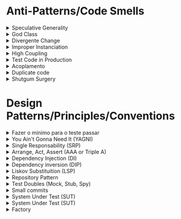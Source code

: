 # Anti-Patterns/Code Smells

<details>
  <summary>Speculative Generality</summary>
  * Supor coisas que precisa sem realmente precisar
</details>

<details>
  <summary>God Class</summary>
  * Fazer muita coisa
</details>

<details>
  <summary>Divergente Change</summary>
  * Se você está em um componente e precisa mexer nele por mais de um motivo, você está fazendo coisa de mais nele
</details>

<details>
  <summary>Improper Instanciation </summary>
  * Criar instâncias de forma errada
</details>

<details>
  <summary>High Coupling </summary>
  * Quando uma classe cria sua própria dependência
</details>

<details>
  <summary>Test Code in Production </summary>
  * 
</details>

<details>
  <summary>Acoplamento</summary>
  * Quando você recebe uma classe concreta, você está acoplado
</details>

<details>
  <summary>Duplicate code </summary>
  * 
</details>

<details>
  <summary>Shutgum Surgery </summary>
  * Quando você mexe em um lugar e afeta vários outros
</details>

# Design Patterns/Principles/Conventions

<details>
  <summary>Fazer o mínimo para o teste passar</summary>
  * 
</details>

<details>
  <summary>You Ain't Gonna Need It (YAGNI) </summary>
  * Não faça coisas enquanto você não precisa
</details>

<details>
  <summary>Single Responsability (SRP) </summary>
  * Cada componente com sua responsabilidade
</details>

<details>
  <summary>Arrange, Act, Assert (AAA or Triple A)</summary>
  * bloco onde vai organizar o teste
  * bloco de ação
  * bloco para testar alguma coisa
</details>

<details>
  <summary>Dependency Injection (DI)</summary>
  * Tirar a responsabilidade da classe de criar suas dependências
</details>

<details>
  <summary>Dependency inversion (DIP)</summary>
  * Usar interfaces na mesma camada onde você precisa de umm componente de fora 
</details>

<details>
  <summary>Liskov Substituition (LSP)</summary>
  * 
</details>

<details>
  <summary>Repository Pattern</summary>
  * 
</details>

<details>
  <summary>Test Doubles (Mock, Stub, Spy)</summary>
  * 
</details>

<details>
  <summary>Small commits</summary>
  * É uma  boa commitar depois do teste passar
</details>

<details>
  <summary>System Under Test (SUT)</summary>
  * É uma  boa commitar depois do teste passar
</details>

<details>
  <summary>System Under Test (SUT)</summary>
  * Chamar a instância da classe que você está testando de SUT
</details>

<details>
  <summary>Factory </summary>
  * criar instâncias de objetos complexos, para não precisar repetir em vários lugares diferentes do código
</details>

